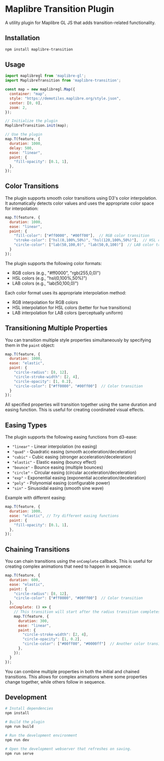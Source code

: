 # Maplibre Transition Plugin

A utility plugin for Maplibre GL JS that adds transition-related functionality.

## Installation

```bash
npm install maplibre-transition
```

## Usage

```javascript
import maplibregl from 'maplibre-gl';
import MaplibreTransition from 'maplibre-transition';

const map = new maplibregl.Map({
  container: "map",
  style: "https://demotiles.maplibre.org/style.json",
  center: [0, 0],
  zoom: 2,
});

// Initialize the plugin
MaplibreTransition.init(map);

// Use the plugin
map.T(feature, {
  duration: 1000,
  delay: 500,
  ease: "linear",
  paint: {
    "fill-opacity": [0.1, 1],
  },
});
```

## Color Transitions

The plugin supports smooth color transitions using D3's color interpolation. It automatically detects color values and uses the appropriate color space for interpolation:

```javascript
map.T(feature, {
  duration: 1000,
  ease: "linear",
  paint: {
    "fill-color": ["#ff0000", "#00ff00"],  // RGB color transition
    "stroke-color": ["hsl(0,100%,50%)", "hsl(120,100%,50%)"],  // HSL color transition
    "circle-color": ["lab(50,100,0)", "lab(50,0,100)"]  // LAB color transition
  }
});
```

The plugin supports the following color formats:
- RGB colors (e.g., "#ff0000", "rgb(255,0,0)")
- HSL colors (e.g., "hsl(0,100%,50%)")
- LAB colors (e.g., "lab(50,100,0)")

Each color format uses its appropriate interpolation method:
- RGB interpolation for RGB colors
- HSL interpolation for HSL colors (better for hue transitions)
- LAB interpolation for LAB colors (perceptually uniform)

## Transitioning Multiple Properties

You can transition multiple style properties simultaneously by specifying them in the `paint` object:

```javascript
map.T(feature, {
  duration: 1000,
  ease: "elastic",
  paint: {
    "circle-radius": [8, 12],
    "circle-stroke-width": [2, 4],
    "circle-opacity": [1, 0.2],
    "circle-color": ["#ff0000", "#00ff00"]  // Color transition
  }
});
```

All specified properties will transition together using the same duration and easing function. This is useful for creating coordinated visual effects.

## Easing Types

The plugin supports the following easing functions from d3-ease:

- `"linear"` - Linear interpolation (no easing)
- `"quad"` - Quadratic easing (smooth acceleration/deceleration)
- `"cubic"` - Cubic easing (stronger acceleration/deceleration)
- `"elastic"` - Elastic easing (bouncy effect)
- `"bounce"` - Bounce easing (multiple bounces)
- `"circle"` - Circular easing (circular acceleration/deceleration)
- `"exp"` - Exponential easing (exponential acceleration/deceleration)
- `"poly"` - Polynomial easing (configurable power)
- `"sin"` - Sinusoidal easing (smooth sine wave)

Example with different easing:
```javascript
map.T(feature, {
  duration: 1000,
  ease: "elastic", // Try different easing functions
  paint: {
    "fill-opacity": [0.1, 1],
  },
});
```

## Chaining Transitions

You can chain transitions using the `onComplete` callback. This is useful for creating complex animations that need to happen in sequence:

```javascript
map.T(feature, {
  duration: 600,
  ease: "elastic",
  paint: {
    "circle-radius": [8, 12],
    "circle-color": ["#ff0000", "#00ff00"]  // Color transition
  },
  onComplete: () => {
    // This transition will start after the radius transition completes
    map.T(feature, {
      duration: 300,
      ease: "linear",
      paint: {
        "circle-stroke-width": [2, 4],
        "circle-opacity": [1, 0.2],
        "circle-color": ["#00ff00", "#0000ff"]  // Another color transition
      },
    });
  }
});
```

You can combine multiple properties in both the initial and chained transitions. This allows for complex animations where some properties change together, while others follow in sequence.

## Development

```bash
# Install dependencies
npm install

# Build the plugin
npm run build

# Run the development environment
npm run dev

# Open the development webserver that refreshes on saving.
npm run serve
``` 
